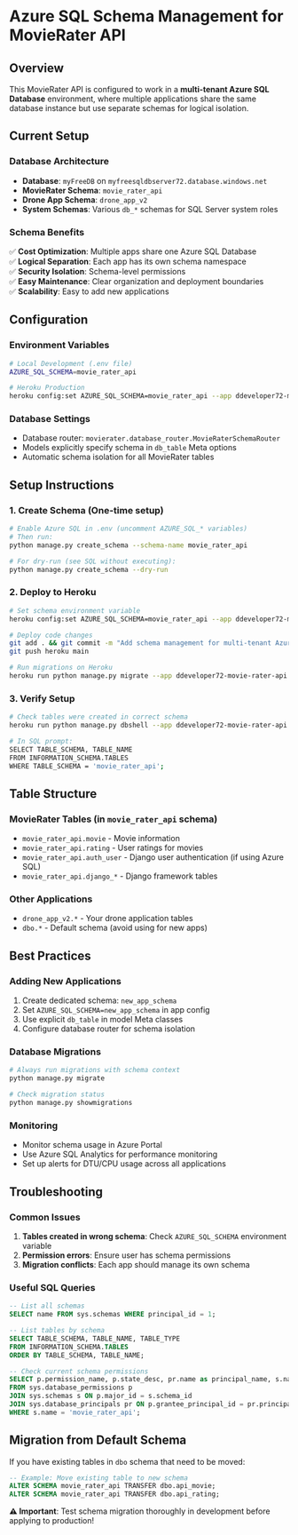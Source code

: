 # Azure SQL Schema Management for MovieRater API

## Overview

This MovieRater API is configured to work in a **multi-tenant Azure SQL Database** environment, where multiple applications share the same database instance but use separate schemas for logical isolation.

## Current Setup

### Database Architecture
- **Database**: `myFreeDB` on `myfreesqldbserver72.database.windows.net`
- **MovieRater Schema**: `movie_rater_api` 
- **Drone App Schema**: `drone_app_v2`
- **System Schemas**: Various `db_*` schemas for SQL Server system roles

### Schema Benefits
✅ **Cost Optimization**: Multiple apps share one Azure SQL Database  
✅ **Logical Separation**: Each app has its own schema namespace  
✅ **Security Isolation**: Schema-level permissions  
✅ **Easy Maintenance**: Clear organization and deployment boundaries  
✅ **Scalability**: Easy to add new applications  

## Configuration

### Environment Variables
```bash
# Local Development (.env file)
AZURE_SQL_SCHEMA=movie_rater_api

# Heroku Production
heroku config:set AZURE_SQL_SCHEMA=movie_rater_api --app ddeveloper72-movie-rater-api
```

### Database Settings
- Database router: `movierater.database_router.MovieRaterSchemaRouter`
- Models explicitly specify schema in `db_table` Meta options
- Automatic schema isolation for all MovieRater tables

## Setup Instructions

### 1. Create Schema (One-time setup)
```bash
# Enable Azure SQL in .env (uncomment AZURE_SQL_* variables)
# Then run:
python manage.py create_schema --schema-name movie_rater_api

# For dry-run (see SQL without executing):
python manage.py create_schema --dry-run
```

### 2. Deploy to Heroku
```bash
# Set schema environment variable
heroku config:set AZURE_SQL_SCHEMA=movie_rater_api --app ddeveloper72-movie-rater-api

# Deploy code changes
git add . && git commit -m "Add schema management for multi-tenant Azure SQL"
git push heroku main

# Run migrations on Heroku
heroku run python manage.py migrate --app ddeveloper72-movie-rater-api
```

### 3. Verify Setup
```bash
# Check tables were created in correct schema
heroku run python manage.py dbshell --app ddeveloper72-movie-rater-api

# In SQL prompt:
SELECT TABLE_SCHEMA, TABLE_NAME 
FROM INFORMATION_SCHEMA.TABLES 
WHERE TABLE_SCHEMA = 'movie_rater_api';
```

## Table Structure

### MovieRater Tables (in `movie_rater_api` schema)
- `movie_rater_api.movie` - Movie information
- `movie_rater_api.rating` - User ratings for movies  
- `movie_rater_api.auth_user` - Django user authentication (if using Azure SQL)
- `movie_rater_api.django_*` - Django framework tables

### Other Applications
- `drone_app_v2.*` - Your drone application tables
- `dbo.*` - Default schema (avoid using for new apps)

## Best Practices

### Adding New Applications
1. Create dedicated schema: `new_app_schema`
2. Set `AZURE_SQL_SCHEMA=new_app_schema` in app config
3. Use explicit `db_table` in model Meta classes
4. Configure database router for schema isolation

### Database Migrations
```bash
# Always run migrations with schema context
python manage.py migrate

# Check migration status
python manage.py showmigrations
```

### Monitoring
- Monitor schema usage in Azure Portal
- Use Azure SQL Analytics for performance monitoring
- Set up alerts for DTU/CPU usage across all applications

## Troubleshooting

### Common Issues
1. **Tables created in wrong schema**: Check `AZURE_SQL_SCHEMA` environment variable
2. **Permission errors**: Ensure user has schema permissions  
3. **Migration conflicts**: Each app should manage its own schema

### Useful SQL Queries
```sql
-- List all schemas
SELECT name FROM sys.schemas WHERE principal_id = 1;

-- List tables by schema  
SELECT TABLE_SCHEMA, TABLE_NAME, TABLE_TYPE
FROM INFORMATION_SCHEMA.TABLES 
ORDER BY TABLE_SCHEMA, TABLE_NAME;

-- Check current schema permissions
SELECT p.permission_name, p.state_desc, pr.name as principal_name, s.name as schema_name
FROM sys.database_permissions p
JOIN sys.schemas s ON p.major_id = s.schema_id  
JOIN sys.database_principals pr ON p.grantee_principal_id = pr.principal_id
WHERE s.name = 'movie_rater_api';
```

## Migration from Default Schema

If you have existing tables in `dbo` schema that need to be moved:

```sql
-- Example: Move existing table to new schema
ALTER SCHEMA movie_rater_api TRANSFER dbo.api_movie;
ALTER SCHEMA movie_rater_api TRANSFER dbo.api_rating;
```

**⚠️ Important**: Test schema migration thoroughly in development before applying to production!